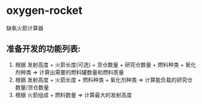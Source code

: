 # oxygen-rocket
缺氧火箭计算器
## 准备开发的功能列表:
1. 根据 发射高度 + 火箭长度(可选) + 货仓数量 + 研究仓数量 + 燃料种类 + 氧化剂种类  => 计算出需要的燃料罐数量和燃料质量
2. 根据 发射高度 + 火箭长度 + 燃料种类 + 氧化剂种类 => 计算能负载的研究仓数量/货仓数量
3. 根据 火箭组成 + 燃料数量 => 计算最大的发射高度